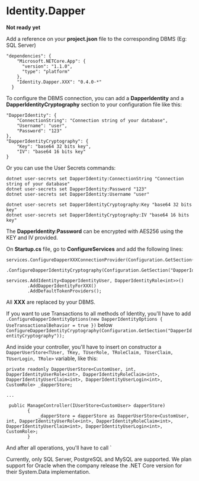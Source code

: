 # Identity.Dapper
**Not ready yet**

Add a reference on your **project.json** file to the corresponding DBMS (Eg: SQL Server)
```
"dependencies": {
    "Microsoft.NETCore.App": {
      "version": "1.1.0",
      "type": "platform"
    },
    "Identity.Dapper.XXX": "0.4.0-*"
  }
```

To configure the DBMS connection, you can add a **DapperIdentity** and a **DapperIdentityCryptography** section to your configuration file like this:
```
"DapperIdentity": {
    "ConnectionString": "Connection string of your database",
    "Username": "user",
    "Password": "123"
},
"DapperIdentityCryptography": {
    "Key": "base64 32 bits key",
    "IV": "base64 16 bits key"
}
```

Or you can use the User Secrets commands:
```
dotnet user-secrets set DapperIdentity:ConnectionString "Connection string of your database"
dotnet user-secrets set DapperIdentity:Password "123"
dotnet user-secrets set DapperIdentity:Username "user"

dotnet user-secrets set DapperIdentityCryptography:Key "base64 32 bits key"
dotnet user-secrets set DapperIdentityCryptography:IV "base64 16 bits key"
```

The **DapperIdentity:Password** can be encrypted with AES256 using the KEY and IV provided.

On **Startup.cs** file, go to **ConfigureServices** and add the following lines:
```
services.ConfigureDapperXXXConnectionProvider(Configuration.GetSection("DapperIdentity"))
        .ConfigureDapperIdentityCryptography(Configuration.GetSection("DapperIdentityCryptography"));

services.AddIdentity<DapperIdentityUser, DapperIdentityRole<int>>()
        .AddDapperIdentityForXXX()
        .AddDefaultTokenProviders();
```
All **XXX** are replaced by your DBMS.

If you want to use Transactions to all methods of Identity, you'll have to add `.ConfigureDapperIdentityOptions(new DapperIdentityOptions { UseTransactionalBehavior = true })` below `ConfigureDapperIdentityCryptography(Configuration.GetSection("DapperIdentityCryptography"));`

And inside your controller, you'll have to insert on constructor a `DapperUserStore<TUser, TKey, TUserRole, TRoleClaim, TUserClaim, TUserLogin, TRole>` variable, like this:

```
private readonly DapperUserStore<CustomUser, int, DapperIdentityUserRole<int>, DapperIdentityRoleClaim<int>, DapperIdentityUserClaim<int>, DapperIdentityUserLogin<int>, CustomRole> _dapperStore;

...

 public ManageController(IUserStore<CustomUser> dapperStore)
        {
            _dapperStore = dapperStore as DapperUserStore<CustomUser, int, DapperIdentityUserRole<int>, DapperIdentityRoleClaim<int>, DapperIdentityUserClaim<int>, DapperIdentityUserLogin<int>, CustomRole>;
        }
```

And after all operations, you'll have to call `

Currently, only SQL Server, PostgreSQL and MySQL are supported. We plan support for Oracle when the company release the .NET Core version for their System.Data implementation.

